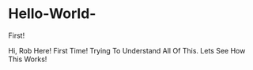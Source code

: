 # Hello-World-
First!


Hi, Rob Here! First Time! Trying To Understand All Of This. Lets See How This Works!

